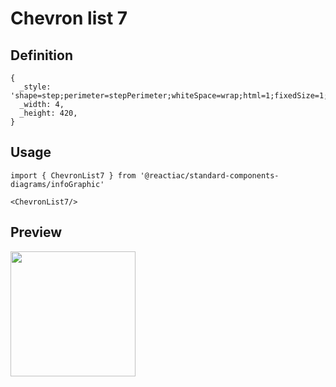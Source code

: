 # Chevron list 7

## Definition

```
{
  _style: 'shape=step;perimeter=stepPerimeter;whiteSpace=wrap;html=1;fixedSize=1;size=10;fillColor=#12AAB5;strokeColor=none;fontSize=17;fontColor=#FFFFFF;fontStyle=1;align=center;rounded=0;',
  _width: 4,
  _height: 420,
}
```

## Usage

```
import { ChevronList7 } from '@reactiac/standard-components-diagrams/infoGraphic'

<ChevronList7/>
```

## Preview

<img src="./chevron-list-7.png" width="200"/>
